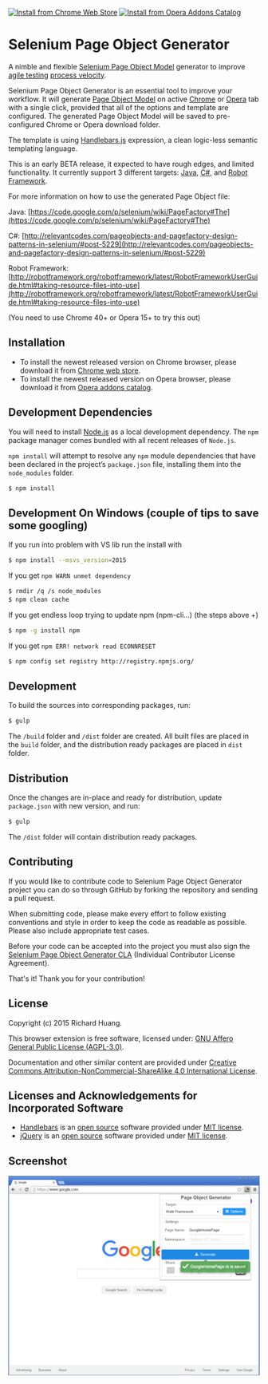 <a target="_blank" href="https://chrome.google.com/webstore/detail/epgmnmcjdhapiojbohkkemlfkegmbebb">![Install from Chrome Web Store](/images/chrome-web-store.png "Click here to install this extension from the Chrome Web Store")</a>
<a target="_blank" href="https://addons.opera.com/en/extensions/details/selenium-page-object-generator">![Install from Opera Addons Catalog](/images/opera-addons-catalog.png "Click here to install this extension from the Opera Addons Catalog")</a>


Selenium Page Object Generator
==============================

A nimble and flexible [Selenium Page Object Model](https://code.google.com/p/selenium/wiki/PageObjects) generator to improve [agile testing](https://en.wikipedia.org/wiki/Agile_testing) [process velocity](https://en.wikipedia.org/wiki/Velocity_(software_development)).

Selenium Page Object Generator is an essential tool to improve your workflow. It will generate [Page Object Model](http://martinfowler.com/bliki/PageObject.html) on active [Chrome](https://www.google.com/chrome/browser/desktop/index.html) or [Opera](http://www.opera.com/) tab with a single click, provided that all of the options and template are configured. The generated Page Object Model will be saved to pre-configured Chrome or Opera download folder.

The template is using [Handlebars.js](http://handlebarsjs.com/) expression, a clean logic-less semantic templating language.

This is an early BETA release, it expected to have rough edges, and limited functionality. It currently support 3 different targets: [Java](https://en.wikipedia.org/wiki/Java_(programming_language)), [C#](https://en.wikipedia.org/wiki/C_Sharp_(programming_language)), and [Robot Framework](http://robotframework.org/).

For more information on how to use the generated Page Object file:

Java: [https://code.google.com/p/selenium/wiki/PageFactory#The](https://code.google.com/p/selenium/wiki/PageFactory#The)

C#: [http://relevantcodes.com/pageobjects-and-pagefactory-design-patterns-in-selenium/#post-5229](http://relevantcodes.com/pageobjects-and-pagefactory-design-patterns-in-selenium/#post-5229)

Robot Framework: [http://robotframework.org/robotframework/latest/RobotFrameworkUserGuide.html#taking-resource-files-into-use](http://robotframework.org/robotframework/latest/RobotFrameworkUserGuide.html#taking-resource-files-into-use)

(You need to use Chrome 40+ or Opera 15+ to try this out)

Installation
-

- To install the newest released version on Chrome browser, please download it from [Chrome web store](https://chrome.google.com/webstore/detail/epgmnmcjdhapiojbohkkemlfkegmbebb).
- To install the newest released version on Opera browser, please download it from [Opera addons catalog](https://addons.opera.com/en/extensions/details/selenium-page-object-generator).

Development Dependencies
-
You will need to install [Node.js](https://nodejs.org/) as a local development dependency. The `npm` package manager comes bundled with all recent releases of `Node.js`.

`npm install` will attempt to resolve any `npm` module dependencies that have been declared in the project’s `package.json` file, installing them into the `node_modules` folder.

```bash
$ npm install
```

Development On Windows (couple of tips to save some googling)
-

If you run into problem with VS lib run the install with 
```bash
$ npm install --msvs_version=2015
```
If you get `npm WARN unmet dependency`
```bash
$ rmdir /q /s node_modules
$ npm clean cache
```
If you get endless loop trying to update npm (npm-cli...)
(the steps above +)
```bash
$ npm -g install npm
```
If you get `npm ERR! network read ECONNRESET`
```bash
$ npm config set registry http://registry.npmjs.org/
```

Development
-
To build the sources into corresponding packages, run:

```bash
$ gulp
```

The `/build` folder and `/dist` folder are created. All built files are placed in the `build` folder, and the distribution ready packages are placed in `dist` folder.

Distribution
-
Once the changes are in-place and ready for distribution, update `package.json` with new version, and run:

```bash
$ gulp
```

The `/dist` folder will contain distribution ready packages.

Contributing
-
If you would like to contribute code to Selenium Page Object Generator project you can do so through GitHub by forking the repository and sending a pull request.

When submitting code, please make every effort to follow existing conventions and style in order to keep the code as readable as possible. Please also include appropriate test cases.

Before your code can be accepted into the project you must also sign the [Selenium Page Object Generator CLA](https://goo.gl/forms/Bax4dq33Q7) (Individual Contributor License Agreement).

That's it! Thank you for your contribution!

License
-
Copyright (c) 2015 Richard Huang.

This browser extension is free software, licensed under: [GNU Affero General Public License (AGPL-3.0)](http://www.gnu.org/licenses/agpl-3.0.en.html).

Documentation and other similar content are provided under [Creative Commons Attribution-NonCommercial-ShareAlike 4.0 International License](http://creativecommons.org/licenses/by-nc-sa/4.0/).

Licenses and Acknowledgements for Incorporated Software
-

- [Handlebars](http://handlebarsjs.com/) is an [open source](http://opensource.org) software provided under [MIT license](http://opensource.org/licenses/MIT).
- [jQuery](https://jquery.com/) is an [open source](http://opensource.org) software provided under [MIT license](http://opensource.org/licenses/MIT).

Screenshot
-
![screenshot](/images/popup1.png)

